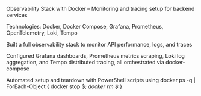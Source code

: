 Observability Stack with Docker – Monitoring and tracing setup for backend services

Technologies: Docker, Docker Compose, Grafana, Prometheus, OpenTelemetry, Loki, Tempo

Built a full observability stack to monitor API performance, logs, and traces

Configured Grafana dashboards, Prometheus metrics scraping, Loki log aggregation, and Tempo distributed tracing, all orchestrated via docker-compose

Automated setup and teardown with PowerShell scripts using docker ps -q | ForEach-Object { docker stop $_; docker rm $_ }
